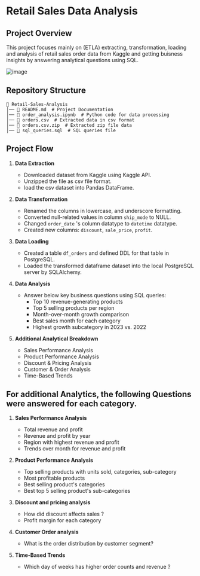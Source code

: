# Retail Sales Data Analysis

## Project Overview
This project focuses mainly on (ETLA) extracting, transformation, loading and analysis of retail sales order data from Kaggle and getting buisness insights by answering analytical questions using SQL.

![image](https://github.com/user-attachments/assets/da5583dd-8ea1-4e80-9b25-fa3b85b6227c)


## Repository Structure
```
📂 Retail-Sales-Analysis
│── 📄 README.md  # Project Documentation
│── 📄 order_analysis.ipynb  # Python code for data processing
│── 📄 orders.csv  # Extracted data in csv format
│── 📄 orders.csv.zip  # Extracted zip file data
│── 📄 sql_queries.sql  # SQL queries file
```


## Project Flow
1. **Data Extraction**
   - Downloaded dataset from Kaggle using Kaggle API.
   - Unzipped the file as csv file format.
   - load the csv dataset into Pandas DataFrame.
     
2. **Data Transformation**
   - Renamed the columns in lowercase, and underscore formatting.
   - Converted null-related values in column `ship_mode` to NULL.
   - Changed `order_date` 's column datatype to `datetime` datatype.
   - Created new columns: `discount`, `sale_price`, `profit`.
  
3. **Data Loading**
   - Created a table `df_orders` and defined DDL for that table in PostgreSQL.
   - Loaded the transformed dataframe dataset into the local PostgreSQL server by SQLAlchemy.
     
4. **Data Analysis**
   - Answer below key business questions using SQL queries:
     - Top 10 revenue-generating products
     - Top 5 selling products per region
     - Month-over-month growth comparison
     - Best sales month for each category
     - Highest growth subcategory in 2023 vs. 2022
       
5. **Additional Analytical Breakdown**
   - Sales Performance Analysis
   - Product Performance Analysis
   - Discount & Pricing Analysis
   - Customer & Order Analysis
   - Time-Based Trends
  
## For additional Analytics, the following Questions were answered for each category.

1. **Sales Performance Analysis**
   - Total revenue and profit
   - Revenue and profit by year 
   - Region with highest revenue and profit
   - Trends over month for revenue and profit

2. **Product Performance Analysis**
   - Top selling products with units sold, categories, sub-category
   - Most profitable products
   - Best selling product's categories
   - Best top 5 selling product's sub-categories

3. **Discount and pricing analysis**
   - How did discount affects sales ? 
   - Profit margin for each category
  
4. **Customer Order analysis**
   - What is the order distribution by customer segment?

5. **Time-Based Trends**
   - Which day of weeks has higher order counts and revenue ?


  
  
  
